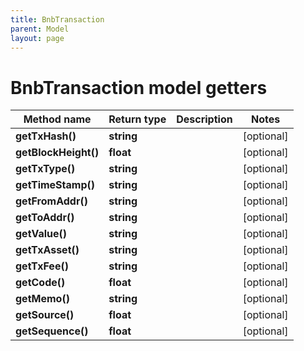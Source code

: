 ```yaml
---
title: BnbTransaction
parent: Model
layout: page
---
```


# BnbTransaction model getters

Method name | Return type | Description | Notes
------------ | ------------- | ------------- | -------------
**getTxHash()** | **string** |  | [optional]
**getBlockHeight()** | **float** |  | [optional]
**getTxType()** | **string** |  | [optional]
**getTimeStamp()** | **string** |  | [optional]
**getFromAddr()** | **string** |  | [optional]
**getToAddr()** | **string** |  | [optional]
**getValue()** | **string** |  | [optional]
**getTxAsset()** | **string** |  | [optional]
**getTxFee()** | **string** |  | [optional]
**getCode()** | **float** |  | [optional]
**getMemo()** | **string** |  | [optional]
**getSource()** | **float** |  | [optional]
**getSequence()** | **float** |  | [optional]

